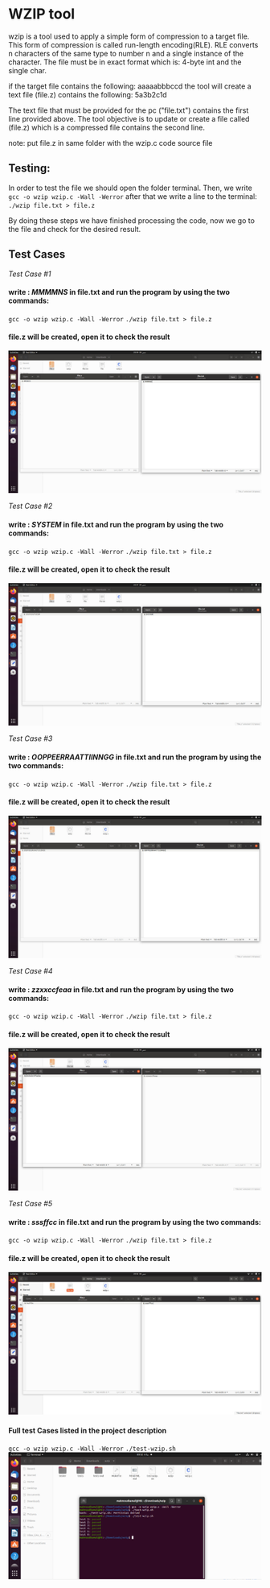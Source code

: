 
# WZIP tool

wzip is a tool used to apply a simple form of compression to a target file. This form of compression is called run-length encoding(RLE). RLE converts n characters of the same type to number n and a single instance of the character. The file must be in exact format which is: 4-byte int and the single char.

if the target file contains the following:
aaaaabbbccd
the tool will create a text file (file.z) contains the following:
5a3b2c1d

The text file that must be provided for the pc ("file.txt") contains the first line provided above. The tool objective is to update or create a file called (file.z) which is a compressed file contains the second line.

note: put file.z in same folder with the wzip.c code source file
## Testing:
In order to test the file we should open the folder terminal. Then, we write 
`gcc -o wzip wzip.c -Wall -Werror`
after that we write a line to the terminal:
`./wzip file.txt > file.z`

By doing these steps we have finished processing the code, now we go to the file and check for the desired result.

## Test Cases

*Test Case #1*
#### write : *MMMMNS* in file.txt and run the program by using the two commands:
`gcc -o wzip wzip.c -Wall -Werror`
`./wzip file.txt > file.z`
#### file.z will be created, open it to check the result
![](https://github.com/MahmoudKamal01/OS-project-1/blob/main/WZIP/OS%20TEST%20CASES/1.jpg)

*Test Case #2*
#### write : *SYSTEM* in file.txt and run the program by using the two commands:
`gcc -o wzip wzip.c -Wall -Werror`
`./wzip file.txt > file.z`
#### file.z will be created, open it to check the result
![](https://github.com/MahmoudKamal01/OS-project-1/blob/main/WZIP/OS%20TEST%20CASES/2.jpg)

*Test Case #3*
#### write : *OOPPEERRAATTIINNGG* in file.txt and run the program by using the two commands:
`gcc -o wzip wzip.c -Wall -Werror`
`./wzip file.txt > file.z`
#### file.z will be created, open it to check the result
![](https://github.com/MahmoudKamal01/OS-project-1/blob/main/WZIP/OS%20TEST%20CASES/3.jpg)

*Test Case #4*
#### write : *zzxxccfeaa* in file.txt and run the program by using the two commands:
`gcc -o wzip wzip.c -Wall -Werror`
`./wzip file.txt > file.z`
#### file.z will be created, open it to check the result
![](https://github.com/MahmoudKamal01/OS-project-1/blob/main/WZIP/OS%20TEST%20CASES/4.jpg)

*Test Case #5*
#### write : *sssffcc* in file.txt and run the program by using the two commands:
`gcc -o wzip wzip.c -Wall -Werror`
`./wzip file.txt > file.z`
#### file.z will be created, open it to check the result
![](https://github.com/MahmoudKamal01/OS-project-1/blob/main/WZIP/OS%20TEST%20CASES/5.jpg)

#### Full test Cases listed in the project description 
`gcc -o wzip wzip.c -Wall -Werror`
`./test-wzip.sh`
![](https://github.com/MahmoudKamal01/OS-project-1/blob/main/WZIP/OS%20TEST%20CASES/wzipppppp.PNG)

